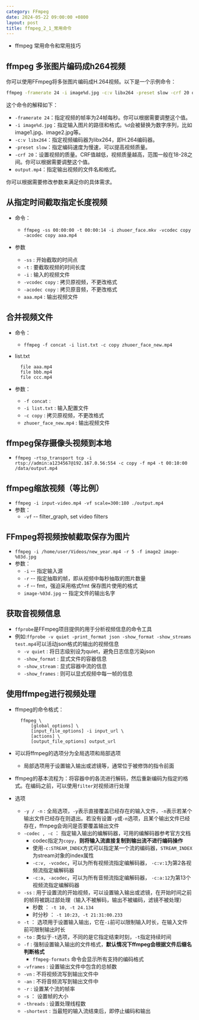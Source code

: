 ```yaml
---
category: FFmpeg
date: 2024-05-22 09:00:00 +0800
layout: post
title: ffmpeg_2_1_常用命令
---
```


+ ffmpeg 常用命令和常用技巧

## ffmpeg 多张图片编码成h264视频

你可以使用FFmpeg将多张图片编码成H.264视频。以下是一个示例命令：

```bash
ffmpeg -framerate 24 -i image%d.jpg -c:v libx264 -preset slow -crf 20 output.mp4
```

这个命令的解释如下：

- `-framerate 24`：指定视频的帧率为24帧每秒。你可以根据需要调整这个值。
- `-i image%d.jpg`：指定输入图片的路径和格式。`%d`会被替换为数字序列，比如image1.jpg、image2.jpg等。
- `-c:v libx264`：指定视频编码器为libx264，即H.264编码器。
- `-preset slow`：指定编码速度为慢速，可以提高视频质量。
- `-crf 20`：设置视频的质量。CRF值越低，视频质量越高，范围一般在18-28之间。你可以根据需要调整这个值。
- `output.mp4`：指定输出视频的文件名和格式。

你可以根据需要修改参数来满足你的具体需求。

## 从指定时间截取指定长度视频

+ 命令：
  + `ffmpeg -ss 00:00:00 -t 00:00:14 -i zhuoer_face.mkv -vcodec copy -acodec copy aaa.mp4`

+ 参数
  + `-ss` : 开始截取的时间点
  + `-t`  : 要截取视频的时间长度
  + `-i`  : 输入的视频文件
  + `-vcodec copy` : 拷贝原视频，不更改格式
  + `-acodec copy` : 拷贝原音频，不更改格式
  + `aaa.mp4` : 输出视频文件

## 合并视频文件

+ 命令：
  + `ffmpeg -f concat -i list.txt -c copy zhuoer_face_new.mp4`
+ list.txt
  ```
    file aaa.mp4
    file bbb.mp4
    file ccc.mp4
  ``` 

+ 参数：
  + `-f concat` : 
  + `-i list.txt` : 输入配置文件
  + `-c copy` : 拷贝原视频，不更改格式
  + `zhuoer_face_new.mp4` : 输出视频文件

## ffmpeg保存摄像头视频到本地

+ `ffmpeg -rtsp_transport tcp -i rtsp://admin:a1234567@192.167.0.56:554 -c copy -f mp4 -t 00:10:00 /data/output.mp4`

## ffmpeg缩放视频（等比例）

+ `ffmpeg -i input-video.mp4 -vf scale=300:180 ./output.mp4`
+ 参数：
  + `-vf`  --  filter_graph, set video filters

## FFmpeg将视频按帧截取保存为图片

+ `ffmpeg -i /home/user/Videos/new_year.mp4 -r 5 -f image2 image-%03d.jpg`
+ 参数：
  + `-i`  --  指定输入源
  + `-r`  --  指定抽取的帧，即从视频中每秒抽取的图片数量
  + `-f`  --  fmt，强迫采用格式fmt 保存图片使用的格式
  + `image-%03d.jpg`  --  指定文件的输出名字

## 获取音视频信息

+ `ffprobe`是FFmpeg项目提供的用于分析视频信息的命令工具
+ 例如:`ffprobe -v quiet -print_format json -show_format -show_streams test.mp4`可以活动json格式的输出的视频信息
  + `-v quiet` : 将日志级别设为quiet，避免日志信息污染json
  + `-show_format` : 显式文件的容器信息
  + `-show_stream` : 显式容器中流的信息
  + `-show_frames` : 则可以显式视频中每一帧的信息

## 使用ffmpeg进行视频处理

+ ffmpeg的命令格式：
  ```
    ffmpeg \
        [global_options] \
        [input_file_options] -i input_url \
        [actions] \
        [output_file_options] output_url
  ```
+ 可以将ffmpeg的选项分为全局选项和局部选项
  + 局部选项用于设置输入输出或滤镜等，通常位于被修饰的指令前面
+ ffmpeg的基本流程为：将容器中的各流进行解码，然后重新编码为指定的格式。在编码之前，可以使用`filter`对视频进行处理

+ 选项
  + `-y / -n` : 全局选项，`-y`表示直接覆盖已经存在的输入文件，`-n`表示若某个输出文件已经存在则退出。若没有设置`-y`或`-n`选项，且某个输出文件已经存在，ffmpeg会询问是否要覆盖输出文件
  + `-codec , -c` ： 指定输入输出的编解码器，可用的编解码器参考官方文档
    + codec指定为`copy`，**则将输入流直接复制到输出流不进行编码操作**
    + 使用`-c:STREAM_INDEX`方式可以指定某一个流的编码器，`STREAM_INDEX`为stream对象的index属性
    + `-c:v, -vcodec`，可以为所有视频流指定编解码器， `-c:v:1`为第2各视频流指定编解码器
    + `-c:a, -acodec`，可以为所有音频流指定编解码器， `-c:a:12`为第13个视频流指定编解码器
  + `-ss` : 用于设置流的开始视频，可以设置输入输出或滤镜，在开始时间之前的帧将被跳过部处理（输入不被解码，输出不被编码，滤镜不被处理）
    + 秒数 ： `-t 10, -t 24.134`
    + 时分秒 ： `-t 10:23, -t 21:31:00.233`
  + `-t` ： 选项用于设置输入输出，它在`-i`前可以限制输入时长，在输入文件前可限制输出时长
  + `-to` : 类似于`-t`选项，不同的是它指定结束时刻，`-t`指定持续时间
  + `-f` : 强制设置输入输出的文件格式，**默认情况下ffmpeg会根据文件后缀名判断格式**
    + `ffmpeg-formats` 命令会显示所有支持的编码格式
  + `-vframes` : 设置输出文件中包含的总帧数
  + `-vn` : 不将视频流写到输出文件中
  + `-an` : 不将音频流写到输出文件中
  + `-r` : 设置某个流的帧率
  + `-s` ： 设置帧的大小
  + `-threads` : 设置处理线程数
  + `-shortest` : 当最短的输入流结束后，即停止编码和输出
